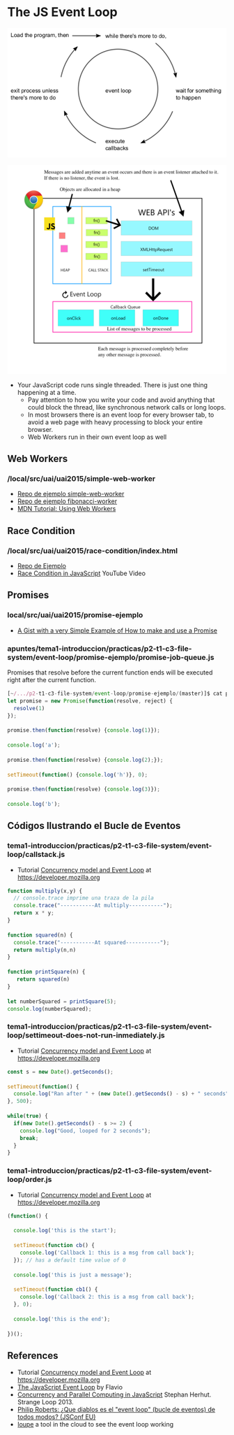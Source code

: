 # The JS Event Loop

![how-the-event-loop-works.png](how-the-event-loop-works.png)

![event-loop.png](event-loop.png)

* Your JavaScript code runs single threaded. There is just one thing happening at a time.
    * Pay attention to how you write your code and avoid anything that could block the thread, like synchronous network calls or long loops.
    * In most browsers there is an event loop for every browser tab, to avoid a web page with heavy processing to block your entire browser.
    * Web Workers run in their own event loop as well

## Web Workers

### /local/src/uai/uai2015/simple-web-worker

* [Repo de ejemplo simple-web-worker](https://github.com/SYTW/simple-web-worker)
* [Repo de ejemplo fibonacci-worker](https://github.com/ULL-MII-SYTWS-1920/fibonacci-worker)
* [MDN Tutorial: Using Web Workers](https://developer.mozilla.org/en-US/docs/Web/API/Web_Workers_API/Using_web_workers)

## Race Condition

### /local/src/uai/uai2015/race-condition/index.html

* [Repo de Ejemplo](https://github.com/ULL-MII-SYTWS-1920/js-race)
* [Race Condition in JavaScript](https://youtu.be/wNwBzgDm0BI) YouTube Video


## Promises

### local/src/uai/uai2015/promise-ejemplo

* [A Gist with a very Simple Example of How to make and use a Promise](https://gist.github.com/crguezl/f5c52c8b72b4722e374a8af10e9d2b5d)

### apuntes/tema1-introduccion/practicas/p2-t1-c3-file-system/event-loop/promise-ejemplo/promise-job-queue.js

Promises that resolve before the current function ends 
will be executed right after the current function.

```js
[~/.../p2-t1-c3-file-system/event-loop/promise-ejemplo/(master)]$ cat promise-job-queue.js 
let promise = new Promise(function(resolve, reject) {
  resolve(1)
});

promise.then(function(resolve) {console.log(1)});

console.log('a');

promise.then(function(resolve) {console.log(2);});

setTimeout(function() {console.log('h')}, 0);

promise.then(function(resolve) {console.log(3)});

console.log('b');
```

## Códigos Ilustrando el Bucle de Eventos


### tema1-introduccion/practicas/p2-t1-c3-file-system/event-loop/callstack.js 

* Tutorial [Concurrency model and Event Loop](https://developer.mozilla.org/en-US/docs/Web/JavaScript/EventLoop) at https://developer.mozilla.org

```js
function multiply(x,y) {
  // console.trace imprime una traza de la pila
  console.trace("-----------At multiply-----------");
  return x * y;
}

function squared(n) {
  console.trace("-----------At squared-----------");
  return multiply(n,n)
}

function printSquare(n) {
   return squared(n)
}

let numberSquared = printSquare(5);
console.log(numberSquared);
```

### tema1-introduccion/practicas/p2-t1-c3-file-system/event-loop/settimeout-does-not-run-inmediately.js 

* Tutorial [Concurrency model and Event Loop](https://developer.mozilla.org/en-US/docs/Web/JavaScript/EventLoop) at https://developer.mozilla.org


```js
const s = new Date().getSeconds();

setTimeout(function() {
  console.log("Ran after " + (new Date().getSeconds() - s) + " seconds");
}, 500);

while(true) {
  if(new Date().getSeconds() - s >= 2) {
    console.log("Good, looped for 2 seconds");
    break;
  }
}
```

### tema1-introduccion/practicas/p2-t1-c3-file-system/event-loop/order.js 

* Tutorial [Concurrency model and Event Loop](https://developer.mozilla.org/en-US/docs/Web/JavaScript/EventLoop) at https://developer.mozilla.org


```js
(function() {

  console.log('this is the start');

  setTimeout(function cb() {
    console.log('Callback 1: this is a msg from call back');
  }); // has a default time value of 0

  console.log('this is just a message');

  setTimeout(function cb1() {
    console.log('Callback 2: this is a msg from call back');
  }, 0);

  console.log('this is the end');

})();
```

## References

* Tutorial [Concurrency model and Event Loop](https://developer.mozilla.org/en-US/docs/Web/JavaScript/EventLoop) at https://developer.mozilla.org
* [The JavaScript Event Loop](https://flaviocopes.com/javascript-event-loop/) by Flavio
* [Concurrency and Parallel Computing in JavaScript](https://www.infoq.com/presentations/javascript-concurrency-parallelism/) Stephan Herhut. Strange Loop 2013.
* [Philip Roberts: ¿Que diablos es el "event loop" (bucle de eventos) de todos modos? (JSConf EU)](https://www.youtube.com/watch?v=8aGhZQkoFbQ)
* [loupe](http://latentflip.com/loupe/?code=JC5vbignYnV0dG9uJywgJ2NsaWNrJywgZnVuY3Rpb24gb25DbGljaygpIHsKICAgIHNldFRpbWVvdXQoZnVuY3Rpb24gdGltZXIoKSB7CiAgICAgICAgY29uc29sZS5sb2coJ1lvdSBjbGlja2VkIHRoZSBidXR0b24hJyk7ICAgIAogICAgfSwgMjAwMCk7Cn0pOwoKY29uc29sZS5sb2coIkhpISIpOwoKc2V0VGltZW91dChmdW5jdGlvbiB0aW1lb3V0KCkgewogICAgY29uc29sZS5sb2coIkNsaWNrIHRoZSBidXR0b24hIik7Cn0sIDUwMDApOwoKY29uc29sZS5sb2coIldlbGNvbWUgdG8gbG91cGUuIik7!!!PGJ1dHRvbj5DbGljayBtZSE8L2J1dHRvbj4%3D) a tool in the cloud to see the event loop working
